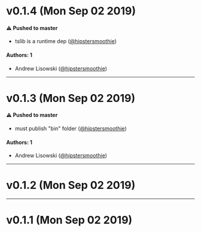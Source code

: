 # v0.1.4 (Mon Sep 02 2019)

#### ⚠️  Pushed to master

- tslib is a runtime dep  ([@hipstersmoothie](https://github.com/hipstersmoothie))

#### Authors: 1

- Andrew Lisowski ([@hipstersmoothie](https://github.com/hipstersmoothie))

---

# v0.1.3 (Mon Sep 02 2019)

#### ⚠️  Pushed to master

- must publish "bin" folder  ([@hipstersmoothie](https://github.com/hipstersmoothie))

#### Authors: 1

- Andrew Lisowski ([@hipstersmoothie](https://github.com/hipstersmoothie))

---

# v0.1.2 (Mon Sep 02 2019)



---

# v0.1.1 (Mon Sep 02 2019)

